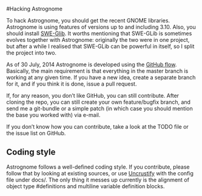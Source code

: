 #Hacking Astrognome

To hack Astrognome, you should get the recent GNOME libraries. Astrognome is
using features of versions up to and including 3.10. Also, you should install
[SWE-Glib](https://github.com/gergelypolonkai/swe-glib/). It worths mentioning
that SWE-GLib is sometimes evolves together with Astrognome: originally the two
were in one project, but after a while I realised that SWE-GLib can be powerful
in itself, so I split the project into two.

As of 30 July, 2014 Astrognome is developed using the [GitHub
flow](https://guides.github.com/introduction/flow/). Basically, the main
requirement is that everything in the master branch is working at any given
time. If you have a new idea, create a separate branch for it, and if you think
it is done, issue a pull request.

If, for any reason, you don’t like GitHub, you can still contribute. After
cloning the repo, you can still create your own feature/bugfix branch, and send
me a git-bundle or a simple patch (in which case you should mention the base
you worked with) via e-mail.

If you don’t know how you can contribute, take a look at the TODO file or the
issue list on GitHub.

## Coding style

Astrognome follows a well-defined coding style. If you contribute, please
follow that by looking at existing sources, or use
[Uncrustify](http://uncrustify.sourceforge.net/) with the config file under
docs/. The only thing it messes up currently is the alignment of object type
\#definitions and multiline variable definition blocks.
